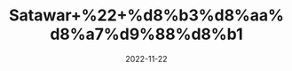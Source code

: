 ---
title: 'Satawar+%22+%d8%b3%d8%aa%d8%a7%d9%88%d8%b1'
date: '2022-11-22' 
metatag: '' 
inventory: '0' 
draft: false 
# meta description 
shortDescripton: 'Asparagus+%22+It%27s+low+in+calories+and+a+great+source+of+nutrients%2c+including+fiber%2c+folate+and+vitamins+A%2c+C+and+K.+Additionally%2c+eating+asparagus+has+a+number+of+potential+health+benefits%2c+including+weight+loss%2c+improved+digestion%2c+healthy+pregnancy+outcomes+and+lower+blood+pressure.'
description: 'Herb'
longdescription: ''
tags: ''
brand: ''
subCategory: ''
unit: '50 gm-Pk'
sellCount: '0'
featured: True
# product Price
price: '120.0'
# Product Short Description
shortDescription: 'Asparagus+%22+It%27s+low+in+calories+and+a+great+source+of+nutrients%2c+including+fiber%2c+folate+and+vitamins+A%2c+C+and+K.+Additionally%2c+eating+asparagus+has+a+number+of+potential+health+benefits%2c+including+weight+loss%2c+improved+digestion%2c+healthy+pregnancy+outcomes+and+lower+blood+pressure.'
productID: '1E42CACC-0D27-ED11-9968-005056B3A416'
type: 'products'
category: 'Herb' 
thumnailproduct: 'https://eraconnect.blob.core.windows.net/product-images/aminsaddiquidawakhana/1E42CACC-0D27-ED11-9968-005056B3A416.webp' 
images:
  - image: 'https://eraconnect.blob.core.windows.net/product-images/aminsaddiquidawakhana/1E42CACC-0D27-ED11-9968-005056B3A416.webp'  
Variants:
---